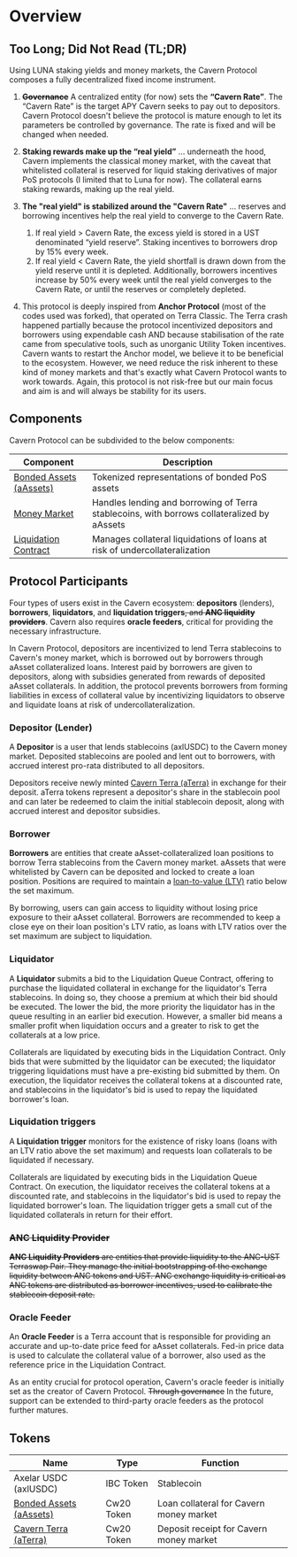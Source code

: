 # Overview

## Too Long; Did Not Read (TL;DR)

Using LUNA staking yields and money markets, the Cavern Protocol composes a fully decentralized fixed income instrument.&#x20;

1. **<strike>Governance</strike>** A centralized entity (for now) sets the **“Cavern Rate”**. The “Cavern Rate” is the target APY Cavern seeks to pay out to depositors. Cavern Protocol doesn't believe the protocol is mature enough to let its parameters be controlled by governance. The rate is fixed and will be changed when needed.
2. **Staking rewards make up the “real yield”** … underneath the hood, Cavern implements the classical money market, with the caveat that whitelisted collateral is reserved for liquid staking derivatives of major PoS protocols (I limited that to Luna for now). The collateral earns staking rewards, making up the real yield.&#x20;
3. **The "real yield" is stabilized around the "Cavern Rate"**  … reserves and borrowing incentives help the real yield to converge to the Cavern Rate.&#x20;
   1. If real yield > Cavern Rate, the excess yield is stored in a UST denominated “yield reserve”. Staking incentives to borrowers drop by 15% every week.&#x20;
   2. If real yield < Cavern Rate, the yield shortfall is drawn down from the yield reserve until it is depleted. Additionally, borrowers incentives increase by 50% every week until the real yield converges to the Cavern Rate, or until the reserves or completely depleted.

4. This protocol is deeply inspired from **Anchor Protocol** (most of the codes used was forked), that operated on Terra Classic. The Terra crash happened partially because the protocol incentivized depositors and borrowers using expendable cash AND because stabilisation of the rate came from speculative tools, such as unorganic Utility Token incentives. Cavern wants to restart the Anchor model, we believe it to be beneficial to the ecosystem. However, we need reduce the risk inherent to these kind of money markets and that's exactly what Cavern Protocol wants to work towards. Again, this protocol is not risk-free but our main focus and aim is and will always be stability for its users.


## Components

Cavern Protocol can be subdivided to the below components:

| Component                                                        | Description                                                                                |
| ---------------------------------------------------------------- | ------------------------------------------------------------------------------------------ |
| [Bonded Assets (aAssets)](bonded-assets-bassets/README.md)                | Tokenized representations of bonded PoS assets                                             |
| [Money Market](money-market/README.md)                                    | Handles lending and borrowing of Terra stablecoins, with borrows collateralized by aAssets |
| [Liquidation Contract](./loan-liquidation.md)                      | Manages collateral liquidations of loans at risk of undercollateralization                 |

## Protocol Participants

Four types of users exist in the Cavern ecosystem: **depositors** (lenders), **borrowers**, **liquidators**, and **liquidation triggers**<strike>, and **ANC liquidity providers**</strike>. Cavern also requires **oracle feeders**, critical for providing the necessary infrastructure.

In Cavern Protocol, depositors are incentivized to lend Terra stablecoins to Cavern's money market, which is borrowed out by borrowers through aAsset collateralized loans. Interest paid by borrowers are given to depositors, along with subsidies generated from rewards of deposited aAsset collaterals. In addition, the protocol prevents borrowers from forming liabilities in excess of collateral value by incentivizing liquidators to observe and liquidate loans at risk of undercollateralization.



### Depositor (Lender)

A **Depositor** is a user that lends stablecoins (axlUSDC) to the Cavern money market. Deposited stablecoins are pooled and lent out to borrowers, with accrued interest pro-rata distributed to all depositors.

Depositors receive newly minted [Cavern Terra (aTerra)](./money-market/README.md#usage) in exchange for their deposit. aTerra tokens represent a depositor's share in the stablecoin pool and can later be redeemed to claim the initial stablecoin deposit, along with accrued interest and depositor subsidies.



### Borrower

**Borrowers** are entities that create aAsset-collateralized loan positions to borrow Terra stablecoins from the Cavern money market. aAssets that were whitelisted by Cavern can be deposited and locked to create a loan position. Positions are required to maintain a [loan-to-value (LTV)](./money-market/README.md#borrowing-terra-stablecoins) ratio below the set maximum.

By borrowing, users can gain access to liquidity without losing price exposure to their aAsset collateral. Borrowers are recommended to keep a close eye on their loan position's LTV ratio, as loans with LTV ratios over the set maximum are subject to liquidation.


### Liquidator

A **Liquidator** submits a bid to the Liquidation Queue Contract, offering to purchase the liquidated collateral in exchange for the liquidator's Terra stablecoins. In doing so, they choose a premium at which their bid should be executed. The lower the bid, the more priority the liquidator has in the queue resulting in an earlier bid execution. However, a smaller bid means a smaller profit when liquidation occurs and a greater to risk to get the collaterals at a low price.

Collaterals are liquidated by executing bids in the Liquidation Contract. Only bids that were submitted by the liquidator can be executed; the liquidator triggering liquidations must have a pre-existing bid submitted by them. On execution, the liquidator receives the collateral tokens at a discounted rate, and stablecoins in the liquidator's bid is used to repay the liquidated borrower's loan.

### Liquidation triggers

A **Liquidation trigger** monitors for the existence of risky loans (loans with an LTV ratio above the set maximum) and requests loan collaterals to be liquidated if necessary.

Collaterals are liquidated by executing bids in the Liquidation Queue Contract. On execution, the liquidator receives the collateral tokens at a discounted rate, and stablecoins in the liquidator's bid is used to repay the liquidated borrower's loan. The liquidation trigger gets a small cut of the liquidated collaterals in return for their effort.


### <strike>ANC Liquidity Provider</strike>

<strike>**ANC Liquidity Providers** are entities that provide liquidity to the ANC-UST Terraswap Pair. They manage the initial bootstrapping of the exchange liquidity between ANC tokens and UST. ANC exchange liquidity is critical as ANC tokens are distributed as borrower incentives, used to calibrate the stablecoin deposit rate.</strike>


### Oracle Feeder

An **Oracle Feeder** is a Terra account that is responsible for providing an accurate and up-to-date price feed for aAsset collaterals. Fed-in price data is used to calculate the collateral value of a borrower, also used as the reference price in the Liquidation Contract.

As an entity crucial for protocol operation, Cavern's oracle feeder is initially set as the creator of Cavern Protocol. <strike>Through governance</strike> In the future, support can be extended to third-party oracle feeders as the protocol further matures.

## Tokens

| Name                                                       | Type               | Function                                |
| ---------------------------------------------------------- | ------------------ | --------------------------------------- |
| Axelar USDC (axlUSDC)                                      | IBC Token          | Stablecoin                              |
| [Bonded Assets (aAssets)](./bonded-assets-bassets/README.md)          | Cw20 Token         | Loan collateral for Cavern money market |
| [Cavern Terra (aTerra)](./money-market/README.md#usage) | Cw20 Token         | Deposit receipt for Cavern money market |

